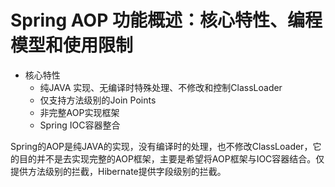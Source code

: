 # Spring AOP 功能概述：核心特性、编程模型和使用限制

- 核心特性
  - 纯JAVA 实现、无编译时特殊处理、不修改和控制ClassLoader
  - 仅支持方法级别的Join Points
  - 非完整AOP实现框架
  - Spring IOC容器整合

Spring的AOP是纯JAVA的实现，没有编译时的处理，也不修改ClassLoader，它的目的并不是去实现完整的AOP框架，主要是希望将AOP框架与IOC容器结合。仅提供方法级别的拦截，Hibernate提供字段级别的拦截。
